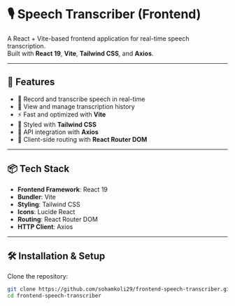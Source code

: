 # 🎙️ Speech Transcriber (Frontend)

A React + Vite-based frontend application for real-time speech transcription.  
Built with **React 19**, **Vite**, **Tailwind CSS**, and **Axios**.

---

## 🚀 Features
- 🎤 Record and transcribe speech in real-time
- 📜 View and manage transcription history
- ⚡ Fast and optimized with **Vite**
- 🎨 Styled with **Tailwind CSS**
- 🔄 API integration with **Axios**
- 🧭 Client-side routing with **React Router DOM**

---

## 📦 Tech Stack
- **Frontend Framework**: React 19  
- **Bundler**: Vite  
- **Styling**: Tailwind CSS  
- **Icons**: Lucide React  
- **Routing**: React Router DOM  
- **HTTP Client**: Axios  

---

## 🛠️ Installation & Setup

Clone the repository:
```bash
git clone https://github.com/sohamkoli29/frontend-speech-transcriber.git
cd frontend-speech-transcriber
